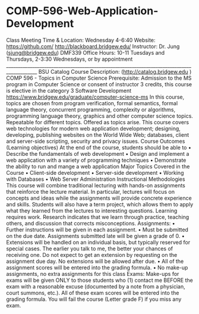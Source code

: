 # COMP-596-Web-Application-Development
Class Meeting Time &amp; Location: Wednesday 4-6:40 Website: https://github.com/ http://blackboard.bridgew.edu/ Instructor: Dr. Jung (sjung@bridgew.edu) DMF339 Office Hours: 10-11 Tuesdays and Thursdays, 2-3:30 Wednesdays, or by appointment ___________________________________________________________________________________________ BSU Catalog Course Description: (http://catalog.bridgew.edu ) COMP 596 - Topics in Computer Science Prerequisite: Admission to the MS program in Computer Science or consent of instructor 3 credits, this course is elective in the category 3 Software Development https://www.bridgew.edu/graduate/computer-science-ms In this course, topics are chosen from program verification, formal semantics, formal language theory, concurrent programming, complexity or algorithms, programming language theory, graphics and other computer science topics. Repeatable for different topics. Offered as topics arise. This course covers web technologies for modern web application development; designing, developing, publishing websites on the World Wide Web; databases, client and server-side scripting, security and privacy issues. Course Outcomes (Learning objectives) At the end of the course, students should be able to • Describe the fundamentals of web development • Design and implement a web application with a variety of programming techniques • Demonstrate the ability to run and mange a web application Major Topics Covered in the Course • Client-side development • Server-side development • Working with Databases • Web Server Administration Instructional Methodologies This course will combine traditional lecturing with hands-on assignments that reinforce the lecture material. In particular, lectures will focus on concepts and ideas while the assignments will provide concrete experience and skills. Students will also have a term project, which allows them to apply what they learned from the lectures to interesting questions. Learning requires work. Research indicates that we learn through practice, teaching others, and discussion that corrects misconceptions. Assignments: • Further instructions will be given in each assignment. • Must be submitted on the due date. Assignments submitted late will be given a grade of 0. • Extensions will be handled on an individual basis, but typically reserved for special cases. The earlier you talk to me, the better your chances of receiving one. Do not expect to get an extension by requesting on the assignment due day. No extensions will be allowed after due. • All of the assignment scores will be entered into the grading formula. • No make-up assignments, no extra assignments for this class Exams: Make-ups for exams will be given ONLY to those students who (1) contact me BEFORE the exam with a reasonable excuse (documented by a note from a physician, court summons, etc.). All of these exam scores will be entered into the grading formula. You will fail the course (Letter grade F) if you miss any exam.
